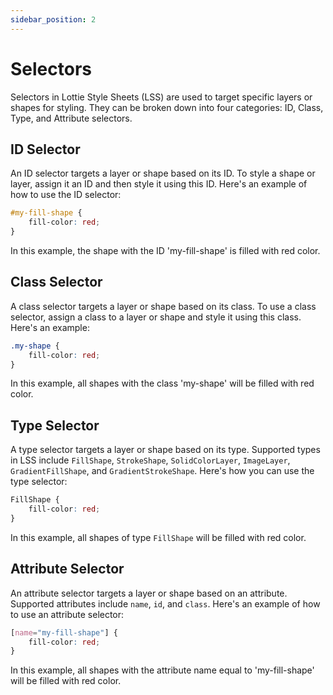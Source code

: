 ```yaml
---
sidebar_position: 2
---
```


# Selectors

Selectors in Lottie Style Sheets (LSS) are used to target specific layers or shapes for styling. They can be broken down into four categories: ID, Class, Type, and Attribute selectors. 

## ID Selector

An ID selector targets a layer or shape based on its ID. To style a shape or layer, assign it an ID and then style it using this ID. Here's an example of how to use the ID selector:

```css
#my-fill-shape {
    fill-color: red;
}
```
In this example, the shape with the ID 'my-fill-shape' is filled with red color.

## Class Selector

A class selector targets a layer or shape based on its class. To use a class selector, assign a class to a layer or shape and style it using this class. Here's an example:

```css
.my-shape {
    fill-color: red;
}
```
In this example, all shapes with the class 'my-shape' will be filled with red color.

## Type Selector

A type selector targets a layer or shape based on its type. Supported types in LSS include `FillShape`, `StrokeShape`, `SolidColorLayer`, `ImageLayer`, `GradientFillShape`, and `GradientStrokeShape`. Here's how you can use the type selector:

```css
FillShape {
    fill-color: red;
}
```
In this example, all shapes of type `FillShape` will be filled with red color.

## Attribute Selector

An attribute selector targets a layer or shape based on an attribute. Supported attributes include `name`, `id`, and `class`. Here's an example of how to use an attribute selector:

```css
[name="my-fill-shape"] {
    fill-color: red;
}
```
In this example, all shapes with the attribute name equal to 'my-fill-shape' will be filled with red color.